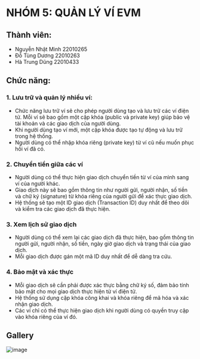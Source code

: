 # NHÓM 5: QUẢN LÝ VÍ EVM 

## Thành viên:
- Nguyễn Nhật Minh 22010265
- Đỗ Tùng Dương 22010263
- Hà Trung Dũng 22010433

## Chức năng:
### 1. Lưu trữ và quản lý nhiều ví:
- Chức năng lưu trữ ví sẽ cho phép người dùng tạo và lưu trữ các ví điện tử. Mỗi ví sẽ bao gồm một cặp khóa (public và private key) giúp bảo vệ tài khoản và các giao dịch của người dùng.
- Khi người dùng tạo ví mới, một cặp khóa được tạo tự động và lưu trữ trong hệ thống.
- Người dùng có thể nhập khóa riêng (private key) từ ví cũ nếu muốn phục hồi ví đã có.

### 2. Chuyển tiền giữa các ví
- Người dùng có thể thực hiện giao dịch chuyển tiền từ ví của mình sang ví của người khác.
- Giao dịch này sẽ bao gồm thông tin như người gửi, người nhận, số tiền và chữ ký (signature) từ khóa riêng của người gửi để xác thực giao dịch.
- Hệ thống sẽ tạo một ID giao dịch (Transaction ID) duy nhất để theo dõi và kiểm tra các giao dịch đã thực hiện.

### 3. Xem lịch sử giao dịch
- Người dùng có thể xem lại các giao dịch đã thực hiện, bao gồm thông tin người gửi, người nhận, số tiền, ngày giờ giao dịch và trạng thái của giao dịch.
- Mỗi giao dịch được gán một mã ID duy nhất để dễ dàng tra cứu.

### 4. Bảo mật và xác thực
- Mỗi giao dịch sẽ cần phải được xác thực bằng chữ ký số, đảm bảo tính bảo mật cho mọi giao dịch thực hiện từ ví điện tử.
- Hệ thống sử dụng cặp khóa công khai và khóa riêng để mã hóa và xác nhận giao dịch.
- Các ví chỉ có thể thực hiện giao dịch khi người dùng có quyền truy cập vào khóa riêng của ví đó.

## Gallery
![image](https://github.com/user-attachments/assets/f3548796-cdca-4477-b466-b00ebb5e8168)
